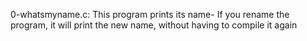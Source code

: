 0-whatsmyname.c: This program prints its name- If you rename the program, it will print the new name, without having to compile it again
